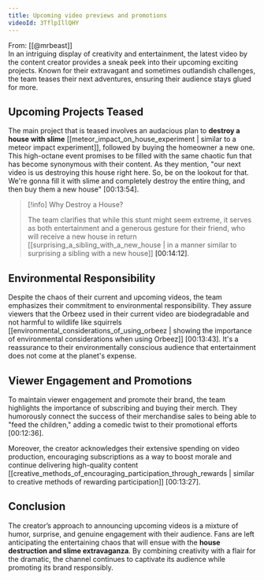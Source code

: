 ```yaml
---
title: Upcoming video previews and promotions
videoId: 3TflpIllQHY
---
```


From: [[@mrbeast]] <br/> 
In an intriguing display of creativity and entertainment, the latest video by the content creator provides a sneak peek into their upcoming exciting projects. Known for their extravagant and sometimes outlandish challenges, the team teases their next adventures, ensuring their audience stays glued for more.

## Upcoming Projects Teased

The main project that is teased involves an audacious plan to **destroy a house with slime** [[meteor_impact_on_house_experiment | similar to a meteor impact experiment]], followed by buying the homeowner a new one. This high-octane event promises to be filled with the same chaotic fun that has become synonymous with their content. As they mention, "our next video is us destroying this house right here. So, be on the lookout for that. We're gonna fill it with slime and completely destroy the entire thing, and then buy them a new house" <a class="yt-timestamp" data-t="00:13:54">[00:13:54]</a>.

> [!info] Why Destroy a House?
> 
> The team clarifies that while this stunt might seem extreme, it serves as both entertainment and a generous gesture for their friend, who will receive a new house in return [[surprising_a_sibling_with_a_new_house | in a manner similar to surprising a sibling with a new house]] <a class="yt-timestamp" data-t="00:14:12">[00:14:12]</a>.

## Environmental Responsibility

Despite the chaos of their current and upcoming videos, the team emphasizes their commitment to environmental responsibility. They assure viewers that the Orbeez used in their current video are biodegradable and not harmful to wildlife like squirrels [[environmental_considerations_of_using_orbeez | showing the importance of environmental considerations when using Orbeez]] <a class="yt-timestamp" data-t="00:13:43">[00:13:43]</a>. It's a reassurance to their environmentally conscious audience that entertainment does not come at the planet's expense.

## Viewer Engagement and Promotions

To maintain viewer engagement and promote their brand, the team highlights the importance of subscribing and buying their merch. They humorously connect the success of their merchandise sales to being able to "feed the children," adding a comedic twist to their promotional efforts <a class="yt-timestamp" data-t="00:12:36">[00:12:36]</a>.

Moreover, the creator acknowledges their extensive spending on video production, encouraging subscriptions as a way to boost morale and continue delivering high-quality content [[creative_methods_of_encouraging_participation_through_rewards | similar to creative methods of rewarding participation]] <a class="yt-timestamp" data-t="00:13:27">[00:13:27]</a>.

## Conclusion

The creator’s approach to announcing upcoming videos is a mixture of humor, surprise, and genuine engagement with their audience. Fans are left anticipating the entertaining chaos that will ensue with the **house destruction and slime extravaganza**. By combining creativity with a flair for the dramatic, the channel continues to captivate its audience while promoting its brand responsibly.
